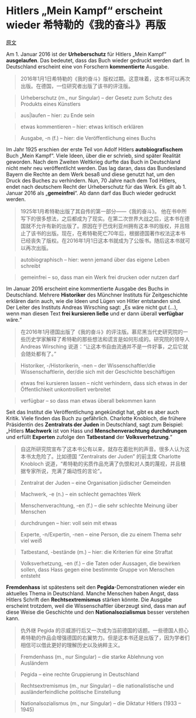# Hitlers „Mein Kampf“ erscheint wieder 希特勒的《我的奋斗》再版
[原文](http://www.dw.com/de/hitlers-mein-kampf-erscheint-wieder/a-18952131)

Am 1. Januar 2016 ist der **Urheberschutz** für Hitlers „Mein Kampf“ **ausgelaufen**. Das bedeutet, dass das Buch wieder gedruckt werden darf. In Deutschland erscheint eine von Forschern **kommentierte** Ausgabe.

> 2016年1月1日希特勒的《我的奋斗》版权过期。这意味着，这本书可以再次出版。在德国，一位研究者出版了该书的评注版。

> Urheberschutz (m., nur Singular) – der Gesetz zum Schutz des Produkts eines Künstlers

> aus|laufen – hier: zu Ende sein

> etwas kommentieren – hier: etwas kritisch erklären

> Ausgabe, -n (f.) – hier: die Veröffentlichung eines Buchs

Im Jahr 1925 erschien der erste Teil von Adolf Hitlers **autobiografischem** Buch „Mein Kampf“. Viele Ideen, über die er schrieb, sind später Realität geworden. Nach dem Zweiten Weltkrieg durfte das Buch in Deutschland nicht mehr neu veröffentlicht werden. Das lag daran, dass das Bundesland Bayern die Rechte an dem Werk besaß und diese genutzt hat, um den Druck des Buches zu verhindern. Nun, 70 Jahre nach dem Tod Hitlers, endet nach deutschem Recht der Urheberschutz für das Werk. Es gilt ab 1. Januar 2016 als „**gemeinfrei**“. Ab dann darf das Buch wieder gedruckt werden.

> 1925年1月希特勒出版了其自传的第一部分——《我的奋斗》。 他在书中所写下的很多想法，之后都成为了现实。在第二次世界大战之后，这本书在德国就不允许有新的出版了。原因在于巴伐利亚州拥有这本书的版权，并且阻止了该书的出版。现在，在希特勒死亡70年后，根据德国著作权法这本书已经丧失了版权。在2016年1月1日这本书就成为了公版书。随后这本书就可以再次出版。

> autobiographisch – hier: wenn jemand über das eigene Leben schreibt

> gemeinfrei – so, dass man ein Werk frei drucken oder nutzen darf

Im Januar 2016 erscheint eine kommentierte Ausgabe des Buchs in Deutschland. Mehrere **Historiker** des Münchner Instituts für Zeitgeschichte erklären darin auch, wie die Ideen und Lügen von Hitler entstanden sind. Der Leiter des Instituts Andreas Wirsching sagt: „Es wäre nicht gut (…), wenn man diesen Text **frei kursieren ließe** und er dann überall **verfügbar** wäre.“

> 在2016年1月德国出版了《我的奋斗》的评注版。慕尼黑当代史研究院的一些历史学家解释了希特勒的那些想法和谎言是如何形成的。研究院的领导人 Andreas Wirsching 说道：“让这本书自由流通并不是一件好事，之后它就会随处都有了。”

> Historiker, -/Historikerin, -nen – der Wissenschaftler/die Wissenschaftlerin, der/die sich mit der Geschichte beschäftigen

> etwas frei kursieren lassen – nicht verhindern, dass sich etwas in der Öffentlichkeit unkontrolliert verbreitet

> verfügbar – so dass man etwas überall bekommen kann

Seit das Institut die Veröffentlichung angekündigt hat, gibt es aber auch Kritik. Viele finden das Buch zu gefährlich. Charlotte Knobloch, die frühere Präsidentin des **Zentralrats der Juden** in Deutschland, sagt zum Beispiel: „Hitlers **Machwerk** ist von Hass und **Menschenverachtung** **durchdrungen** und erfüllt **Experten** zufolge den **Tatbestand** der **Volksverhetzung**.“

> 自这所研究院宣布了这本书公有以来，就存在着批判的声音。很多人认为这本书太危险了。比如德国 “Zentralrats der Juden” 的前主席 Charlotte Knobloch 说道，“希特勒的劣质作品充满了仇恨和对人类的蔑视，并且根据专家所说，充满了煽动性的言论”。

> Zentralrat der Juden – eine Organisation jüdischer Gemeinden

> Machwerk, -e (n.) – ein schlecht gemachtes Werk

> Menschenverachtung, -en (f.) – die sehr schlechte Meinung über Menschen

> durchdrungen – hier: voll sein mit etwas

> Experte, -n/Expertin, -nen – eine Person, die zu einem Thema sehr viel weiß

> Tatbestand, -bestände (m.) – hier: die Kriterien für eine Straftat

> Volksverhetzung, -en (f.) – die Taten oder Aussagen, die bewirken sollen, dass Hass gegen eine bestimmte Gruppe von Menschen entsteht

**Fremdenhass** ist spätestens seit den **Pegida**-Demonstrationen wieder ein aktuelles Thema in Deutschland. Manche Menschen haben Angst, dass Hitlers Schrift den **Rechtsextremismus** stärken könnte. Die Ausgabe erscheint trotzdem, weil die Wissenschaftler überzeugt sind, dass man auf diese Weise die Geschichte und den **Nationalsozialismus** besser verstehen kann.

> 仇外继 Pegida 的示威游行后又一次成为当前德国的话题。一些德国人担心希特勒的作品会增强德国的右翼势力。但是这本书还是出版了，因为学者们相信可以借此更好的理解历史以及纳粹主义。

> Fremdenhass (m., nur Singular) – die starke Ablehnung von Ausländern

> Pegida – eine rechte Gruppierung in Deutschland

> Rechtsextremismus (m., nur Singular) – die nationalistische und ausländerfeindliche politische Einstellung

> Nationalsozialismus (m., nur Singular) – die Diktatur Hitlers (1933 – 1945)
